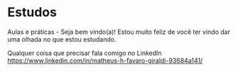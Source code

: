 # Estudos
 Aulas e práticas - Seja bem vindo(a)! Estou muito feliz de você ter vindo dar uma olhada no que estou estudando.
 
 Qualquer coisa que precisar fala comigo no LinkedIn https://www.linkedin.com/in/matheus-h-favaro-giraldi-93684a141/
